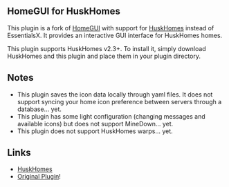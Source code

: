 ## HomeGUI for HuskHomes
This plugin is a fork of [HomeGUI](https://github.com/TechnoVisionDev/HomeGUI) with support for [HuskHomes](https://github.com/WiIIiam278/HuskHomes2) instead of EssentialsX. It provides an interactive GUI interface for HuskHomes homes.

This plugin supports HuskHomes v2.3+. To install it, simply download HuskHomes and this plugin and place them in your plugin directory.

## Notes
* This plugin saves the icon data locally through yaml files. It does not support syncing your home icon preference between servers through a database... yet.
* This plugin has some light configuration (changing messages and available icons) but does not support MineDown... yet.
* This plugin does not support HuskHomes warps... yet.

## Links
* [HuskHomes]([here](https://www.spigotmc.org/resources/homegui-1-8-1-16.77852/)!)
* [Original Plugin](https://www.spigotmc.org/resources/homegui-1-8-1-16.77852/)!
